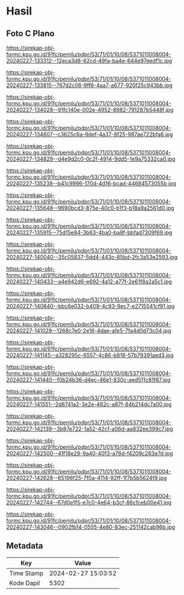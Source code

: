 # Hasil

## Foto C Plano

https://sirekap-obj-formc.kpu.go.id/91fc/pemilu/pdpr/53/71/01/10/08/5371011008004-20240227-133312--12eca3d8-62cd-49fa-ba4e-644e97eedf1c.jpg

https://sirekap-obj-formc.kpu.go.id/91fc/pemilu/pdpr/53/71/01/10/08/5371011008004-20240227-133815--767d2c08-9ff6-4aa7-a677-920f25c943bb.jpg

https://sirekap-obj-formc.kpu.go.id/91fc/pemilu/pdpr/53/71/01/10/08/5371011008004-20240227-134028--91fc140e-002e-4952-8982-791287b5448f.jpg

https://sirekap-obj-formc.kpu.go.id/91fc/pemilu/pdpr/53/71/01/10/08/5371011008004-20240227-134607--c3625c6a-9def-4a37-8f25-987ae722bfa6.jpg

https://sirekap-obj-formc.kpu.go.id/91fc/pemilu/pdpr/53/71/01/10/08/5371011008004-20240227-134829--d4e9d2c0-0c2f-4914-9dd5-1e9a75332ca0.jpg

https://sirekap-obj-formc.kpu.go.id/91fc/pemilu/pdpr/53/71/01/10/08/5371011008004-20240227-135238--b41c9996-170d-4d16-bcad-44684573055b.jpg

https://sirekap-obj-formc.kpu.go.id/91fc/pemilu/pdpr/53/71/01/10/08/5371011008004-20240227-135648--9690bcd3-875e-40c0-b1f3-b18a9a2561d0.jpg

https://sirekap-obj-formc.kpu.go.id/91fc/pemilu/pdpr/53/71/01/10/08/5371011008004-20240227-135915--75d15e84-3b63-4ba0-ba8f-bbfad7309f69.jpg

https://sirekap-obj-formc.kpu.go.id/91fc/pemilu/pdpr/53/71/01/10/08/5371011008004-20240227-140040--35c05837-5dd4-443c-85bd-2fc3a53e2593.jpg

https://sirekap-obj-formc.kpu.go.id/91fc/pemilu/pdpr/53/71/01/10/08/5371011008004-20240227-140433--a4e942d6-e692-4a12-a77f-2e61f8a2a5c1.jpg

https://sirekap-obj-formc.kpu.go.id/91fc/pemilu/pdpr/53/71/01/10/08/5371011008004-20240227-140840--bbc6e032-b409-4c93-9ec7-e2715541cf91.jpg

https://sirekap-obj-formc.kpu.go.id/91fc/pemilu/pdpr/53/71/01/10/08/5371011008004-20240227-141029--1268c7e0-2e16-4dae-afe5-7fa4d0d73c04.jpg

https://sirekap-obj-formc.kpu.go.id/91fc/pemilu/pdpr/53/71/01/10/08/5371011008004-20240227-141145--a328295c-6557-4c86-b816-57b79391aed3.jpg

https://sirekap-obj-formc.kpu.go.id/91fc/pemilu/pdpr/53/71/01/10/08/5371011008004-20240227-141440--f0b24b36-d4ec-46e1-830c-aed511c81f87.jpg

https://sirekap-obj-formc.kpu.go.id/91fc/pemilu/pdpr/53/71/01/10/08/5371011008004-20240227-141551--2d8741a2-3e2e-462c-a87f-84b214dc7a00.jpg

https://sirekap-obj-formc.kpu.go.id/91fc/pemilu/pdpr/53/71/01/10/08/5371011008004-20240227-142139--3b87e722-1a52-42cf-a06d-aa832ee399c7.jpg

https://sirekap-obj-formc.kpu.go.id/91fc/pemilu/pdpr/53/71/01/10/08/5371011008004-20240227-142500--41f18e29-9a40-40f3-a76d-f4209c283e7d.jpg

https://sirekap-obj-formc.kpu.go.id/91fc/pemilu/pdpr/53/71/01/10/08/5371011008004-20240227-142628--65196f25-7f0a-4114-92ff-1f7b5b5624f9.jpg

https://sirekap-obj-formc.kpu.go.id/91fc/pemilu/pdpr/53/71/01/10/08/5371011008004-20240227-142744--67d0e1f5-e7c0-4e64-b3cf-86cfceb00e41.jpg

https://sirekap-obj-formc.kpu.go.id/91fc/pemilu/pdpr/53/71/01/10/08/5371011008004-20240227-143046--0902fb14-0555-4e80-83ec-251142cab96b.jpg


## Metadata

| Key        | Value               |
| ---------- | ------------------- |
| Time Stamp | 2024-02-27 15:03:52 |
| Kode Dapil | 5302                |



